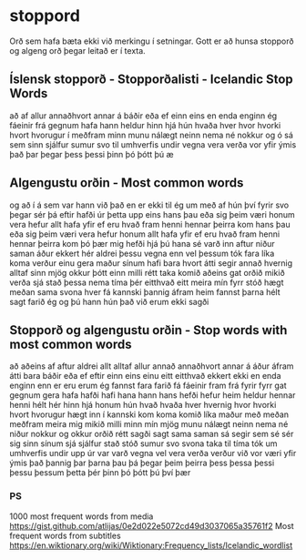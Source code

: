 # stoppord

Orð sem hafa bæta ekki við merkingu í setningar. Gott er að hunsa stopporð og algeng orð þegar leitað er í texta.

## Íslensk stopporð - Stopporðalisti - Icelandic Stop Words

að
af
allur
annaðhvort
annar
á
báðir
eða
ef
einn
eins
en
enda
enginn
ég
fáeinir
frá
gegnum
hafa
hann
heldur
hinn
hjá
hún
hvaða
hver
hvor
hvorki
hvort
hvorugur
í
meðfram
minn
munu
nálægt
neinn
nema
né
nokkur
og
ó
sá
sem
sinn
sjálfur
sumur
svo
til
umhverfis
undir
vegna
vera
verða
vor
yfir
ýmis
það
þar
þegar
þess
þessi
þinn
þó
þótt
þú
æ

## Algengustu orðin - Most common words

og
að
í
á
sem
var
hann
við
það
en
er
ekki
til
ég
um
með
af
hún
því
fyrir
svo
þegar
sér
þá
eftir
hafði
úr
þetta
upp
eins
hans
þau
eða
sig
þeim
væri
honum
vera
hefur
allt
hafa
yfir
ef
eru
hvað
fram
henni
hennar
þeirra
kom
hans
þau
eða
sig
þeim
væri
vera
hefur
honum
allt
hafa
yfir
ef
eru
hvað
fram
henni
hennar
þeirra
kom
þó
þær
mig
hefði
hjá
þú
hana
sé
varð
inn
aftur
niður
saman
áður
ekkert
hér
aldrei
þessu
vegna
enn
vel
þessum
tók
fara
líka
koma
verður
einu
gera
maður
sínum
hafi
bara
hvort
átti
segir
annað
hvernig
alltaf
sinn
mjög
okkur
þótt
einn
milli
rétt
taka
komið
aðeins
gat
orðið
mikið
verða
sjá
stað
þessa
nema
tíma
þér
eitthvað
eitt
meira
mín
fyrr
stóð
hægt
meðan
sama
svona
hver
fá
kannski
þannig
áfram
heim
fannst
þarna
hélt
sagt
farið
ég
og
þú
hann
hún
það
við
erum
ekki
sagði

## Stopporð og algengustu orðin - Stop words with most common words

að
aðeins
af
aftur
aldrei
allt
alltaf
allur
annað
annaðhvort
annar
á
áður
áfram
átti
bara
báðir
eða
ef
eftir
einn
eins
einu
eitt
eitthvað
ekkert
ekki
en
enda
enginn
enn
er
eru
erum
ég
fannst
fara
farið
fá
fáeinir
fram
frá
fyrir
fyrr
gat
gegnum
gera
hafa
hafði
hafi
hana
hann
hans
hefði
hefur
heim
heldur
hennar
henni
hélt
hér
hinn
hjá
honum
hún
hvað
hvaða
hver
hvernig
hvor
hvorki
hvort
hvorugur
hægt
inn
í
kannski
kom
koma
komið
líka
maður
með
meðan
meðfram
meira
mig
mikið
milli
minn
mín
mjög
munu
nálægt
neinn
nema
né
niður
nokkur
og
okkur
orðið
rétt
sagði
sagt
sama
saman
sá
segir
sem
sé
sér
sig
sinn
sínum
sjá
sjálfur
stað
stóð
sumur
svo
svona
taka
til
tíma
tók
um
umhverfis
undir
upp
úr
var
varð
vegna
vel
vera
verða
verður
við
vor
væri
yfir
ýmis
það
þannig
þar
þarna
þau
þá
þegar
þeim
þeirra
þess
þessa
þessi
þessu
þessum
þetta
þér
þinn
þó
þótt
þú
því
þær

### PS
1000 most frequent words from media https://gist.github.com/atlijas/0e2d022e5072cd49d3037065a35761f2
Most frequent words from subtitles https://en.wiktionary.org/wiki/Wiktionary:Frequency_lists/Icelandic_wordlist
